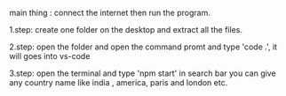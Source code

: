 main thing : connect the internet then run the program.

1.step: create one folder on the desktop and extract all the files.  

2.step: open the folder and open the command promt and type 'code .', it will goes into vs-code   

3.step: open the terminal and type 'npm start' in search bar you can give any country name like india , america, paris and london etc.    
